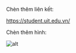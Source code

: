 Chèn thêm liên kết:

https://student.uit.edu.vn/

Chèn thêm hình:

![alt](https://tinyurl.com/yvr3mkd9)

